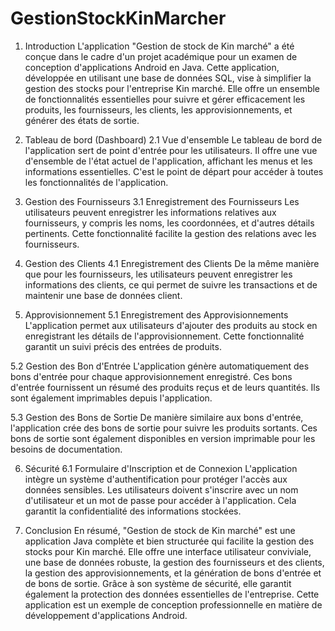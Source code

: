 # GestionStockKinMarcher
 1. Introduction
L'application "Gestion de stock de Kin marché" a été conçue dans le cadre d'un projet académique pour un examen de conception d'applications Android en Java. Cette application, développée en utilisant une base de données SQL, vise à simplifier la gestion des stocks pour l'entreprise Kin marché. Elle offre un ensemble de fonctionnalités essentielles pour suivre et gérer efficacement les produits, les fournisseurs, les clients, les approvisionnements, et générer des états de sortie.

2. Tableau de bord (Dashboard)
2.1 Vue d'ensemble
Le tableau de bord de l'application sert de point d'entrée pour les utilisateurs. Il offre une vue d'ensemble de l'état actuel de l'application, affichant les menus et les informations essentielles. C'est le point de départ pour accéder à toutes les fonctionnalités de l'application.

3. Gestion des Fournisseurs
3.1 Enregistrement des Fournisseurs
Les utilisateurs peuvent enregistrer les informations relatives aux fournisseurs, y compris les noms, les coordonnées, et d'autres détails pertinents. Cette fonctionnalité facilite la gestion des relations avec les fournisseurs.

4. Gestion des Clients
4.1 Enregistrement des Clients
De la même manière que pour les fournisseurs, les utilisateurs peuvent enregistrer les informations des clients, ce qui permet de suivre les transactions et de maintenir une base de données client.

5. Approvisionnement
5.1 Enregistrement des Approvisionnements
L'application permet aux utilisateurs d'ajouter des produits au stock en enregistrant les détails de l'approvisionnement. Cette fonctionnalité garantit un suivi précis des entrées de produits.

5.2 Gestion des Bon d'Entrée
L'application génère automatiquement des bons d'entrée pour chaque approvisionnement enregistré. Ces bons d'entrée fournissent un résumé des produits reçus et de leurs quantités. Ils sont également imprimables depuis l'application.

5.3 Gestion des Bons de Sortie
De manière similaire aux bons d'entrée, l'application crée des bons de sortie pour suivre les produits sortants. Ces bons de sortie sont également disponibles en version imprimable pour les besoins de documentation.

6. Sécurité
6.1 Formulaire d'Inscription et de Connexion
L'application intègre un système d'authentification pour protéger l'accès aux données sensibles. Les utilisateurs doivent s'inscrire avec un nom d'utilisateur et un mot de passe pour accéder à l'application. Cela garantit la confidentialité des informations stockées.

7. Conclusion
En résumé, "Gestion de stock de Kin marché" est une application Java complète et bien structurée qui facilite la gestion des stocks pour Kin marché. Elle offre une interface utilisateur conviviale, une base de données robuste, la gestion des fournisseurs et des clients, la gestion des approvisionnements, et la génération de bons d'entrée et de bons de sortie. Grâce à son système de sécurité, elle garantit également la protection des données essentielles de l'entreprise. Cette application est un exemple de conception professionnelle en matière de développement d'applications Android.
